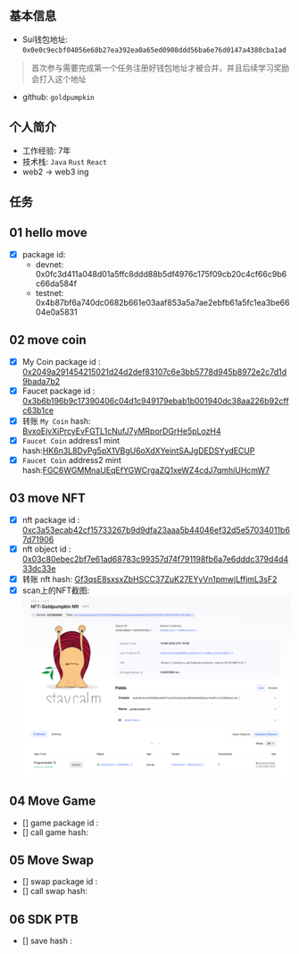 ## 基本信息
- Sui钱包地址: `0x0e0c9ecbf04056e68b27ea392ea0a65ed0908ddd56ba6e76d0147a4380cba1ad`
> 首次参与需要完成第一个任务注册好钱包地址才被合并，并且后续学习奖励会打入这个地址
- github: `goldpumpkin`

## 个人简介
- 工作经验: 7年
- 技术栈: `Java` `Rust` `React`
- web2 -> web3 ing

## 任务

##   01 hello move  
- [x] package id: 
  - devnet: 0x0fc3d411a048d01a5ffc8ddd88b5df4976c175f09cb20c4cf66c9b6c66da584f
  - testnet: 0x4b87bf6a740dc0682b661e03aaf853a5a7ae2ebfb61a5fc1ea3be6604e0a5831

##   02 move coin
- [x] My Coin package id : [0x2049a291454215021d24d2def83107c6e3bb5778d945b8972e2c7d1d9bada7b2](https://suiscan.com/object/0x2049a291454215021d24d2def83107c6e3bb5778d945b8972e2c7d1d9bada7b2)
- [x] Faucet package id : [0x3b6b196b9c17390406c04d1c949179ebab1b001940dc38aa226b92cffc63b1ce](https://suiscan.xyz/mainnet/object/0x3b6b196b9c17390406c04d1c949179ebab1b001940dc38aa226b92cffc63b1ce/contracts)
- [x] 转账 `My Coin` hash: [BvxoEjvXiPrcyEvFGTL1cNufJ7yMRporDGrHe5pLozH4](https://suiscan.com/txblock/BvxoEjvXiPrcyEvFGTL1cNufJ7yMRporDGrHe5pLozH4)
- [x] `Faucet Coin` address1 mint hash:[HK6n3L8DyPg5pX1VBgU6oXdXYeintSAJgDEDSYydECUP](https://suiscan.xyz/mainnet/tx/HK6n3L8DyPg5pX1VBgU6oXdXYeintSAJgDEDSYydECUP)
- [x] `Faucet Coin` address2 mint hash:[FGC6WGMMnaUEqEfYGWCrgaZQ1xeWZ4cdJ7qmhiUHcmW7](https://suiscan.xyz/mainnet/tx/FGC6WGMMnaUEqEfYGWCrgaZQ1xeWZ4cdJ7qmhiUHcmW7)

##   03 move NFT
- [x] nft package id : [0xc3a53ecab42cf15733267b9d9dfa23aaa5b44046ef32d5e57034011b67d71906](https://suiscan.xyz/mainnet/object/0xc3a53ecab42cf15733267b9d9dfa23aaa5b44046ef32d5e57034011b67d71906/contracts)
- [x] nft object id : [0x03c80ebec2bf7e61ad68783c99357d74f791198fb6a7e6dddc379d4d433dc33e](https://suiscan.xyz/mainnet/object/0x03c80ebec2bf7e61ad68783c99357d74f791198fb6a7e6dddc379d4d433dc33e)
- [x] 转账 nft  hash: [Gf3qsE8sxsxZbHSCC37ZuK27EYyVn1pmwjLffjmL3sF2](https://suiscan.xyz/mainnet/tx/Gf3qsE8sxsxZbHSCC37ZuK27EYyVn1pmwjLffjmL3sF2)
- [x] scan上的NFT截图:![SUI-screenshot](./images/nft.png)

##   04 Move Game
- [] game package id :
- [] call game hash:

##   05 Move Swap
- [] swap package id :
- [] call swap hash:

##   06 SDK PTB
- [] save hash :

